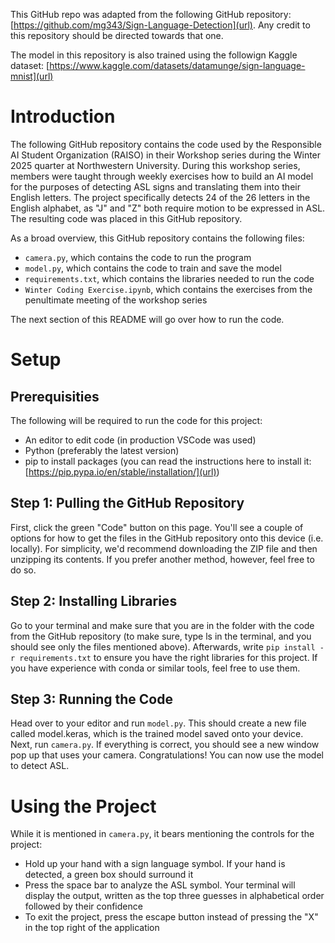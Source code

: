 This GitHub repo was adapted from the following GitHub repository: [https://github.com/mg343/Sign-Language-Detection](url). Any credit to this repository should be directed towards that one.

The model in this repository is also trained using the followign Kaggle dataset: [https://www.kaggle.com/datasets/datamunge/sign-language-mnist](url)

# Introduction #

The following GitHub repository contains the code used by the Responsible AI Student Organization (RAISO) in their Workshop series during the Winter 2025 quarter at Northwestern University. During this workshop series, members were taught through weekly exercises how to build an AI model for the purposes of detecting ASL signs and translating them into their English letters. The project specifically detects 24 of the 26 letters in the English alphabet, as "J" and "Z" both require motion to be expressed in ASL. The resulting code was placed in this GitHub repository.

As a broad overview, this GitHub repository contains the following files:
- `camera.py`, which contains the code to run the program
- `model.py`, which contains the code to train and save the model
- `requirements.txt`, which contains the libraries needed to run the code
- `Winter Coding Exercise.ipynb`, which contains the exercises from the penultimate meeting of the workshop series

The next section of this README will go over how to run the code.

# Setup #

## Prerequisities ##

The following will be required to run the code for this project:
- An editor to edit code (in production VSCode was used)
- Python (preferably the latest version)
- pip to install packages (you can read the instructions here to install it: [https://pip.pypa.io/en/stable/installation/](url))

## Step 1: Pulling the GitHub Repository ##

First, click the green "Code" button on this page. You'll see a couple of options for how to get the files in the GitHub repository onto this device (i.e. locally). For simplicity, we'd recommend downloading the ZIP file and then unzipping its contents. If you prefer another method, however, feel free to do so.

## Step 2: Installing Libraries ##

Go to your terminal and make sure that you are in the folder with the code from the GitHub repository (to make sure, type ls in the terminal, and you should see only the files mentioned above). Afterwards, write `pip install -r requirements.txt` to ensure you have the right libraries for this project. If you have experience with conda or similar tools, feel free to use them.

## Step 3: Running the Code ##

Head over to your editor and run `model.py`. This should create a new file called model.keras, which is the trained model saved onto your device. Next, run `camera.py`. If everything is correct, you should see a new window pop up that uses your camera. Congratulations! You can now use the model to detect ASL.

# Using the Project #

While it is mentioned in `camera.py`, it bears mentioning the controls for the project:

- Hold up your hand with a sign language symbol. If your hand is detected, a green box should surround it
- Press the space bar to analyze the ASL symbol. Your terminal will display the output, written as the top three guesses in alphabetical order followed by their confidence
- To exit the project, press the escape button instead of pressing the "X" in the top right of the application

